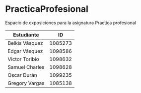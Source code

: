 # PracticaProfesional

Espacio de exposiciones para la asignatura Practica profesional


|Estudiante      | ID      |
| -- | -- | 
| Belkis Vásquez | 1085273 | 
| Edgar  Vásquez | 1098586 | 
| Victor Toribio | 1098632 |
| Samuel Charles | 1098628 |
| Oscar Durán    | 1099235 |
| Gregory Vargas | 1085138 |
